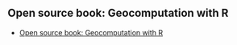 ## Open source book: Geocomputation with R
- [Open source book: Geocomputation with R](https://github.com/geocompx/geocompr)